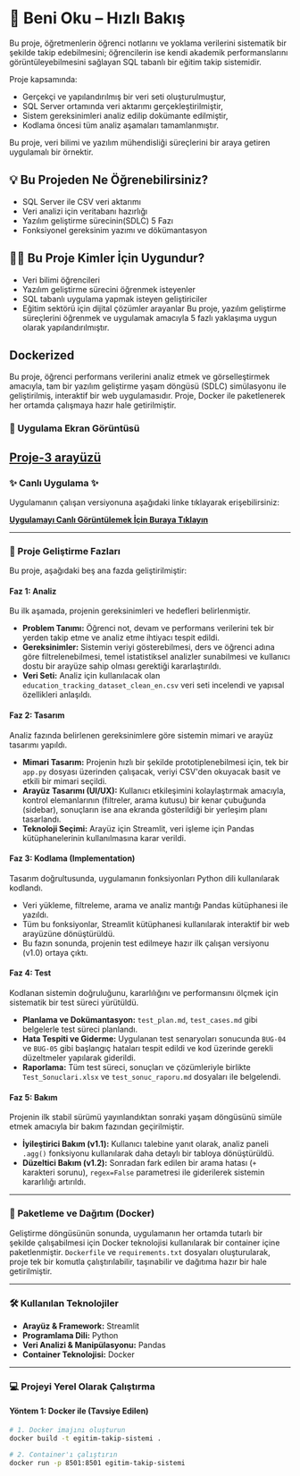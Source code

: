 # 📘 Beni Oku – Hızlı Bakış

Bu proje, öğretmenlerin öğrenci notlarını ve yoklama verilerini sistematik bir şekilde takip edebilmesini; öğrencilerin ise kendi akademik performanslarını görüntüleyebilmesini sağlayan SQL tabanlı bir eğitim takip sistemidir.

Proje kapsamında:
- Gerçekçi ve yapılandırılmış bir veri seti oluşturulmuştur,
- SQL Server ortamında veri aktarımı gerçekleştirilmiştir,
- Sistem gereksinimleri analiz edilip dokümante edilmiştir,
- Kodlama öncesi tüm analiz aşamaları tamamlanmıştır.

Bu proje, veri bilimi ve yazılım mühendisliği süreçlerini bir araya getiren uygulamalı bir örnektir.
## 💡 Bu Projeden Ne Öğrenebilirsiniz?

- SQL Server ile CSV veri aktarımı
- Veri analizi için veritabanı hazırlığı
- Yazılım geliştirme sürecinin(SDLC) 5 Fazı
- Fonksiyonel gereksinim yazımı ve dökümantasyon
## 👨‍💻 Bu Proje Kimler İçin Uygundur?

- Veri bilimi öğrencileri
- Yazılım geliştirme sürecini öğrenmek isteyenler
- SQL tabanlı uygulama yapmak isteyen geliştiriciler
- Eğitim sektörü için dijital çözümler arayanlar                                                                                                                                                                                                                                                                                                                                                                                            Bu proje, yazılım geliştirme süreçlerini öğrenmek ve uygulamak amacıyla 5 fazlı yaklaşıma uygun olarak yapılandırılmıştır.
## Dockerized
Bu proje, öğrenci performans verilerini analiz etmek ve görselleştirmek amacıyla, tam bir yazılım geliştirme yaşam döngüsü (SDLC) simülasyonu ile geliştirilmiş, interaktif bir web uygulamasıdır. Proje, Docker ile paketlenerek her ortamda çalışmaya hazır hale getirilmiştir.

### 📸 Uygulama Ekran Görüntüsü

[Proje-3 arayüzü](https://github.com/user-attachments/assets/7f4b4951-705a-4b40-a121-e26f939d1622)
---

### ✨ Canlı Uygulama ✨

Uygulamanın çalışan versiyonuna aşağıdaki linke tıklayarak erişebilirsiniz:

**[Uygulamayı Canlı Görüntülemek İçin Buraya Tıklayın](https://lenakeskin-veri-tabanli-egitim-takip-sistemi--app-n885b1.streamlit.app/)**

---

### 🔄 Proje Geliştirme Fazları

Bu proje, aşağıdaki beş ana fazda geliştirilmiştir:

#### **Faz 1: Analiz**
Bu ilk aşamada, projenin gereksinimleri ve hedefleri belirlenmiştir.
*   **Problem Tanımı:** Öğrenci not, devam ve performans verilerini tek bir yerden takip etme ve analiz etme ihtiyacı tespit edildi.
*   **Gereksinimler:** Sistemin veriyi gösterebilmesi, ders ve öğrenci adına göre filtrelenebilmesi, temel istatistiksel analizler sunabilmesi ve kullanıcı dostu bir arayüze sahip olması gerektiği kararlaştırıldı.
*   **Veri Seti:** Analiz için kullanılacak olan `education_tracking_dataset_clean_en.csv` veri seti incelendi ve yapısal özellikleri anlaşıldı.

#### **Faz 2: Tasarım**
Analiz fazında belirlenen gereksinimlere göre sistemin mimari ve arayüz tasarımı yapıldı.
*   **Mimari Tasarım:** Projenin hızlı bir şekilde prototiplenebilmesi için, tek bir `app.py` dosyası üzerinden çalışacak, veriyi CSV'den okuyacak basit ve etkili bir mimari seçildi.
*   **Arayüz Tasarımı (UI/UX):** Kullanıcı etkileşimini kolaylaştırmak amacıyla, kontrol elemanlarının (filtreler, arama kutusu) bir kenar çubuğunda (sidebar), sonuçların ise ana ekranda gösterildiği bir yerleşim planı tasarlandı.
*   **Teknoloji Seçimi:** Arayüz için Streamlit, veri işleme için Pandas kütüphanelerinin kullanılmasına karar verildi.

#### **Faz 3: Kodlama (Implementation)**
Tasarım doğrultusunda, uygulamanın fonksiyonları Python dili kullanılarak kodlandı.
*   Veri yükleme, filtreleme, arama ve analiz mantığı Pandas kütüphanesi ile yazıldı.
*   Tüm bu fonksiyonlar, Streamlit kütüphanesi kullanılarak interaktif bir web arayüzüne dönüştürüldü.
*   Bu fazın sonunda, projenin test edilmeye hazır ilk çalışan versiyonu (v1.0) ortaya çıktı.

#### **Faz 4: Test**
Kodlanan sistemin doğruluğunu, kararlılığını ve performansını ölçmek için sistematik bir test süreci yürütüldü.
*   **Planlama ve Dokümantasyon:** `test_plan.md`, `test_cases.md` gibi belgelerle test süreci planlandı.
*   **Hata Tespiti ve Giderme:** Uygulanan test senaryoları sonucunda `BUG-04` ve `BUG-05` gibi başlangıç hataları tespit edildi ve kod üzerinde gerekli düzeltmeler yapılarak giderildi.
*   **Raporlama:** Tüm test süreci, sonuçları ve çözümleriyle birlikte `Test_Sonuclari.xlsx` ve `test_sonuc_raporu.md` dosyaları ile belgelendi.

#### **Faz 5: Bakım**
Projenin ilk stabil sürümü yayınlandıktan sonraki yaşam döngüsünü simüle etmek amacıyla bir bakım fazından geçirilmiştir.
*   **İyileştirici Bakım (v1.1):** Kullanıcı talebine yanıt olarak, analiz paneli `.agg()` fonksiyonu kullanılarak daha detaylı bir tabloya dönüştürüldü.
*   **Düzeltici Bakım (v1.2):** Sonradan fark edilen bir arama hatası (`+` karakteri sorunu), `regex=False` parametresi ile giderilerek sistemin kararlılığı artırıldı.

---

### 🐳 Paketleme ve Dağıtım (Docker)

Geliştirme döngüsünün sonunda, uygulamanın her ortamda tutarlı bir şekilde çalışabilmesi için Docker teknolojisi kullanılarak bir container içine paketlenmiştir. `Dockerfile` ve `requirements.txt` dosyaları oluşturularak, proje tek bir komutla çalıştırılabilir, taşınabilir ve dağıtıma hazır bir hale getirilmiştir.

---

### 🛠️ Kullanılan Teknolojiler

*   **Arayüz & Framework:** Streamlit
*   **Programlama Dili:** Python
*   **Veri Analizi & Manipülasyonu:** Pandas
*   **Container Teknolojisi:** Docker

---

### 💻 Projeyi Yerel Olarak Çalıştırma

#### **Yöntem 1: Docker ile (Tavsiye Edilen)**
```bash
# 1. Docker imajını oluşturun
docker build -t egitim-takip-sistemi .

# 2. Container'ı çalıştırın
docker run -p 8501:8501 egitim-takip-sistemi
